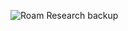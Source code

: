 ![Roam Research backup](https://github.com/andyjgao/notes/workflows/Roam%20Research%20backup/badge.svg)
